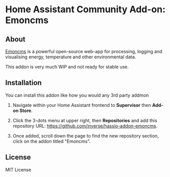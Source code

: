 # Home Assistant Community Add-on: Emoncms

## About

[Emoncms][0] is a powerful open-source web-app for processing, logging and visualising energy, temperature and other environmental data.

This addon is very much WIP and not ready for stable use.

## Installation

You can install this addon like how you would any 3rd party addmon

1. Navigate within your Home Assistant frontend to __Supervisor__ then __Add-on Store__.

2. Click the 3-dots menu at upper right, then __Repositories__ and add this repository URL: https://github.com/inverse/hassio-addon-emoncms.

3. Once added, scroll down the page to find the new repository section, click on the addon titled "Emoncms".

## License

MIT License

[0]: https://emoncms.org/

